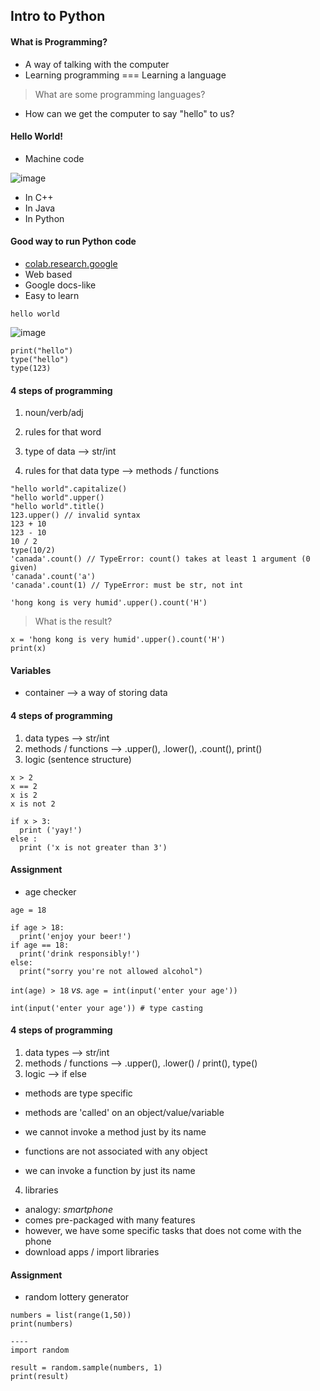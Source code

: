 ## Intro to Python

#### What is Programming?
- A way of talking with the computer
- Learning programming === Learning a language
> What are some programming languages?

- How can we get the computer to say "hello" to us?

#### Hello World!
- Machine code

![image](https://user-images.githubusercontent.com/37263010/189385221-60caf7fb-7f2c-4f71-9b4c-d512e27fe5b0.png)

- In C++
- In Java
- In Python


#### Good way to run Python code
- [colab.research.google](https://colab.research.google.com/)
- Web based
- Google docs-like
- Easy to learn

```
hello world
```

![image](https://user-images.githubusercontent.com/37263010/189384839-93333316-421b-4d9e-9b9c-b24db1b274b8.png)

```
print("hello")
type("hello")
type(123)
```


#### 4 steps of programming

1. noun/verb/adj
2. rules for that word

1. type of data --> str/int
2. rules for that data type --> methods / functions

```
"hello world".capitalize()
"hello world".upper()
"hello world".title()
123.upper() // invalid syntax
123 + 10
123 - 10
10 / 2
type(10/2)
'canada'.count() // TypeError: count() takes at least 1 argument (0 given)
'canada'.count('a')
'canada'.count(1) // TypeError: must be str, not int
```

```
'hong kong is very humid'.upper().count('H')
```
> What is the result?

```
x = 'hong kong is very humid'.upper().count('H')
print(x)
```
#### Variables
- container --> a way of storing data


#### 4 steps of programming

1. data types --> str/int
2. methods / functions --> .upper(), .lower(), .count(), print()
3. logic (sentence structure)


```
x > 2
x == 2
x is 2
x is not 2
```

```
if x > 3:
  print ('yay!')
else :
  print ('x is not greater than 3')
```

#### Assignment
- age checker

```
age = 18

if age > 18:
  print('enjoy your beer!')
if age == 18:
  print('drink responsibly!')
else:
  print("sorry you're not allowed alcohol")
```

`int(age) > 18` _vs._ `age = int(input('enter your age'))`

```
int(input('enter your age')) # type casting
```

#### 4 steps of programming

1. data types --> str/int
2. methods / functions --> .upper(), .lower() / print(), type()
3. logic --> if else

- methods are type specific
- methods are 'called' on an object/value/variable
- we cannot invoke a method just by its name

- functions are not associated with any object
- we can invoke a function by just its name

4. libraries
  - analogy: _smartphone_
  - comes pre-packaged with many features
  - however, we have some specific tasks that does not come with the phone
  - download apps / import libraries

#### Assignment
- random lottery generator

```
numbers = list(range(1,50))
print(numbers)

---- 
import random

result = random.sample(numbers, 1)
print(result)
```
